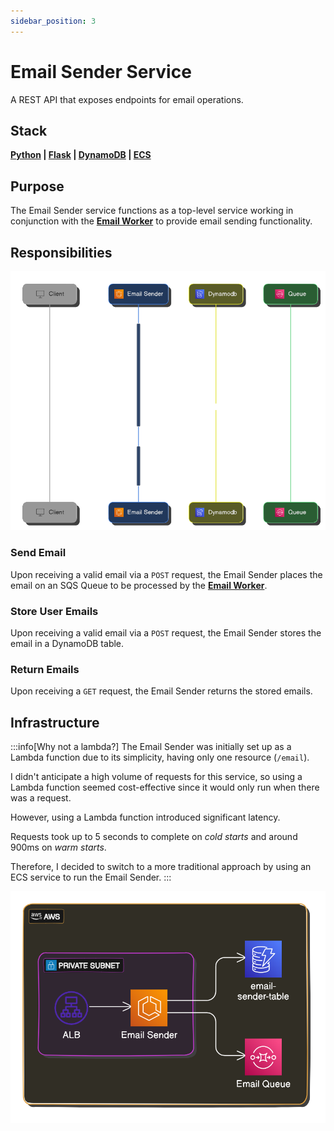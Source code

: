 ```yaml
---
sidebar_position: 3
---
```


# Email Sender Service

A REST API that exposes endpoints for email operations.

## Stack

**[Python](https://www.python.org/) | [Flask](https://flask.palletsprojects.com/en/3.0.x/) | [DynamoDB](https://aws.amazon.com/pm/dynamodb/) | [ECS](https://aws.amazon.com/ecs/)**

## Purpose

The Email Sender service functions as a top-level service working in conjunction with the **[Email Worker](./email-worker.md)** to provide email sending functionality.

## Responsibilities

![Email sender sequence](./img/email_sender_sequence.png)

### Send Email

Upon receiving a valid email via a `POST` request, the Email Sender places the email on an SQS Queue to be processed by the **[Email Worker](./email-worker.md)**.

### Store User Emails

Upon receiving a valid email via a `POST` request, the Email Sender stores the email in a DynamoDB table.

### Return Emails

Upon receiving a `GET` request, the Email Sender returns the stored emails.

## Infrastructure
:::info[Why not a lambda?]
The Email Sender was initially set up as a Lambda function due to its simplicity, having only one resource (`/email`).

I didn't anticipate a high volume of requests for this service, so using a Lambda function seemed cost-effective since it would only run when there was a request.

However, using a Lambda function introduced significant latency.

Requests took up to 5 seconds to complete on *cold starts* and around 900ms on *warm starts*.

Therefore, I decided to switch to a more traditional approach by using an ECS service to run the Email Sender.
:::

![Email sender infrastructure](./img/email_sender_infra.png)
